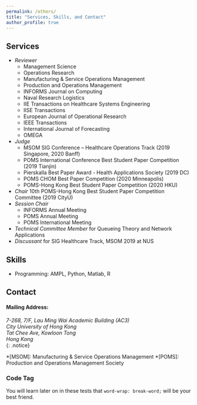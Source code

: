```yaml
---
permalink: /others/
title: "Services, Skills, and Contact"
author_profile: true
---
```


## Services

* _Reviewer_
  * Management Science
  * Operations Research
  * Manufacturing & Service Operations Management
  * Production and Operations Management
  * INFORMS Journal on Computing
  * Naval Research Logistics
  * IIE Transactions on Healthcare Systems Engineering
  * IISE Transactions
  * European Journal of Operational Research
  * IEEE Transactions
  * International Journal of Forecasting
  * OMEGA
* _Judge_
  * MSOM SIG Conference – Healthcare Operations Track (2019 Singapore, 2020 Banff)
  * POMS International Conference Best Student Paper Competition (2019 Tianjin)
  * Pierskalla Best Paper Award - Health Applications Society (2019 DC)
  * POMS CHOM Best Paper Competition (2020 Minneapolis)
  * POMS-Hong Kong Best Student Paper Competition (2020 HKU)
* _Chair_ 10th POMS-Hong Kong Best Student Paper Competition Committee (2019 CityU)
* _Session Chair_
  * INFORMS Annual Meeting
  * POMS Annual Meeting
  * POMS International Meeting
* _Technical Committee Member_ for Queueing Theory and Network Applications
* _Discussant_ for SIG Healthcare Track, MSOM 2019 at NUS

## Skills

* Programming: AMPL, Python, Matlab, R


## Contact

#### Mailing Address:

<address>
  7-268, 7/F, Lau Ming Wai Academic Building (AC3)<br /> City University of Hong Kong<br /> Tat Chee Ave, Kowloon Tong <br /> Hong Kong
</address>
{: .notice}



*[MSOM]: Manufacturing & Service Operations Management
*[POMS]: Production and Operations Management Society


### Code Tag

You will learn later on in these tests that `word-wrap: break-word;` will be your best friend.
